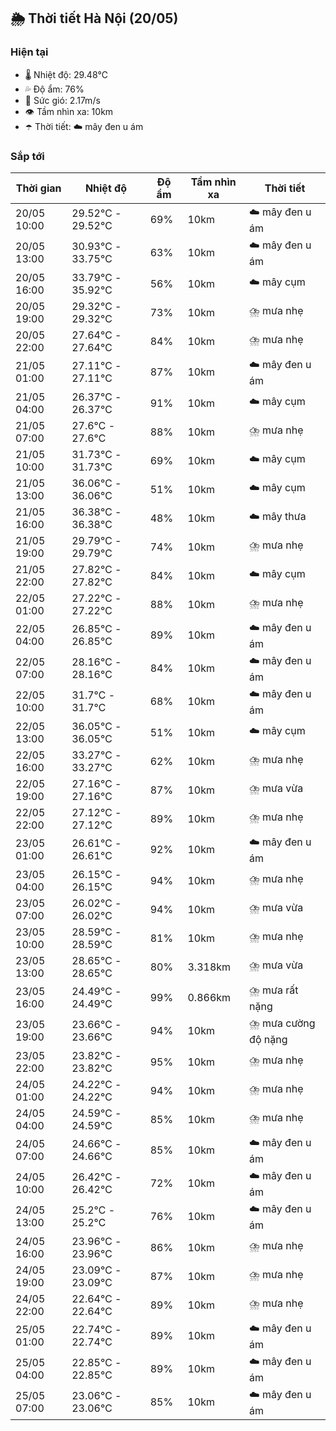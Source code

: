 ## 🌦️ Thời tiết Hà Nội (20/05)

### Hiện tại

- 🌡️ Nhiệt độ: 29.48℃
- 💦 Độ ẩm: 76%
- 💨 Sức gió: 2.17m/s
- 👁️ Tầm nhìn xa: 10km
- ☂️ Thời tiết: ☁️ mây đen u ám

### Sắp tới

| Thời gian | Nhiệt độ | Độ ẩm | Tầm nhìn xa | Thời tiết |
| --- | --- | --- | --- | --- |
| 20/05 10:00 | 29.52℃ - 29.52℃ | 69% | 10km | ☁️ mây đen u ám |
| 20/05 13:00 | 30.93℃ - 33.75℃ | 63% | 10km | ☁️ mây đen u ám |
| 20/05 16:00 | 33.79℃ - 35.92℃ | 56% | 10km | ☁️ mây cụm |
| 20/05 19:00 | 29.32℃ - 29.32℃ | 73% | 10km | ⛈️ mưa nhẹ |
| 20/05 22:00 | 27.64℃ - 27.64℃ | 84% | 10km | ⛈️ mưa nhẹ |
| 21/05 01:00 | 27.11℃ - 27.11℃ | 87% | 10km | ☁️ mây đen u ám |
| 21/05 04:00 | 26.37℃ - 26.37℃ | 91% | 10km | ☁️ mây cụm |
| 21/05 07:00 | 27.6℃ - 27.6℃ | 88% | 10km | ⛈️ mưa nhẹ |
| 21/05 10:00 | 31.73℃ - 31.73℃ | 69% | 10km | ☁️ mây cụm |
| 21/05 13:00 | 36.06℃ - 36.06℃ | 51% | 10km | ☁️ mây cụm |
| 21/05 16:00 | 36.38℃ - 36.38℃ | 48% | 10km | ☁️ mây thưa |
| 21/05 19:00 | 29.79℃ - 29.79℃ | 74% | 10km | ⛈️ mưa nhẹ |
| 21/05 22:00 | 27.82℃ - 27.82℃ | 84% | 10km | ☁️ mây cụm |
| 22/05 01:00 | 27.22℃ - 27.22℃ | 88% | 10km | ⛈️ mưa nhẹ |
| 22/05 04:00 | 26.85℃ - 26.85℃ | 89% | 10km | ☁️ mây đen u ám |
| 22/05 07:00 | 28.16℃ - 28.16℃ | 84% | 10km | ☁️ mây đen u ám |
| 22/05 10:00 | 31.7℃ - 31.7℃ | 68% | 10km | ☁️ mây đen u ám |
| 22/05 13:00 | 36.05℃ - 36.05℃ | 51% | 10km | ☁️ mây cụm |
| 22/05 16:00 | 33.27℃ - 33.27℃ | 62% | 10km | ⛈️ mưa nhẹ |
| 22/05 19:00 | 27.16℃ - 27.16℃ | 87% | 10km | ⛈️ mưa vừa |
| 22/05 22:00 | 27.12℃ - 27.12℃ | 89% | 10km | ⛈️ mưa nhẹ |
| 23/05 01:00 | 26.61℃ - 26.61℃ | 92% | 10km | ☁️ mây đen u ám |
| 23/05 04:00 | 26.15℃ - 26.15℃ | 94% | 10km | ⛈️ mưa nhẹ |
| 23/05 07:00 | 26.02℃ - 26.02℃ | 94% | 10km | ⛈️ mưa vừa |
| 23/05 10:00 | 28.59℃ - 28.59℃ | 81% | 10km | ⛈️ mưa nhẹ |
| 23/05 13:00 | 28.65℃ - 28.65℃ | 80% | 3.318km | ⛈️ mưa vừa |
| 23/05 16:00 | 24.49℃ - 24.49℃ | 99% | 0.866km | ⛈️ mưa rất nặng |
| 23/05 19:00 | 23.66℃ - 23.66℃ | 94% | 10km | ⛈️ mưa cường độ nặng |
| 23/05 22:00 | 23.82℃ - 23.82℃ | 95% | 10km | ⛈️ mưa nhẹ |
| 24/05 01:00 | 24.22℃ - 24.22℃ | 94% | 10km | ⛈️ mưa nhẹ |
| 24/05 04:00 | 24.59℃ - 24.59℃ | 85% | 10km | ⛈️ mưa nhẹ |
| 24/05 07:00 | 24.66℃ - 24.66℃ | 85% | 10km | ☁️ mây đen u ám |
| 24/05 10:00 | 26.42℃ - 26.42℃ | 72% | 10km | ☁️ mây đen u ám |
| 24/05 13:00 | 25.2℃ - 25.2℃ | 76% | 10km | ☁️ mây đen u ám |
| 24/05 16:00 | 23.96℃ - 23.96℃ | 86% | 10km | ⛈️ mưa nhẹ |
| 24/05 19:00 | 23.09℃ - 23.09℃ | 87% | 10km | ⛈️ mưa nhẹ |
| 24/05 22:00 | 22.64℃ - 22.64℃ | 89% | 10km | ⛈️ mưa nhẹ |
| 25/05 01:00 | 22.74℃ - 22.74℃ | 89% | 10km | ☁️ mây đen u ám |
| 25/05 04:00 | 22.85℃ - 22.85℃ | 89% | 10km | ☁️ mây đen u ám |
| 25/05 07:00 | 23.06℃ - 23.06℃ | 85% | 10km | ☁️ mây đen u ám |
